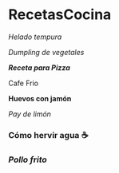 # RecetasCocina
*Helado tempura*

*Dumpling de vegetales*

***Receta para Pizza***

Cafe Frio

**Huevos con jamón**

_Pay de limón_

### Cómo hervir agua ☕

### *Pollo frito*
